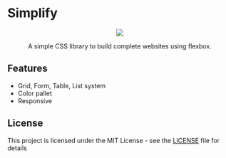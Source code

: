 # Simplify

<p align="center">
  <img src="https://i.imgur.com/fXHKHTU.jpg">
</p>

<p align="center">
  A simple CSS library to build complete websites using flexbox.
</p>

## Features

- Grid, Form, Table, List system
- Color pallet
- Responsive

## License

This project is licensed under the MIT License - see the [LICENSE](LICENSE) file for details